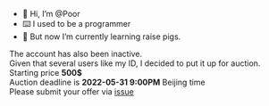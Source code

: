 - 👋 Hi, I’m @Poor
- ⌨️ I used to be a programmer
- 🐷 But now I’m currently learning raise pigs.


The account has also been inactive. <br>
Given that several users like my ID, I decided to put it up for auction.  <br>
Starting price **500$** <br>
Auction deadline is **2022-05-31 9:00PM** Beijing time <br>
Please submit your offer via [issue](https://github.com/poor/auction/issues)<br>
<!---
poor/poor is a ✨ special ✨ repository because its `README.md` (this file) appears on your GitHub profile.
You can click the Preview link to take a look at your changes.
--->
